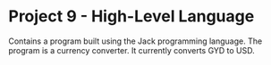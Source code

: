 # Project 9 - High-Level Language

Contains a program built using the Jack programming language.
The program is a currency converter. It currently converts GYD to USD.
